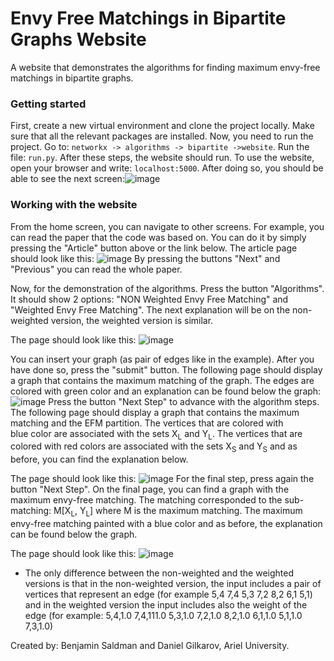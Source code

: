 # Envy Free Matchings in Bipartite Graphs Website
A website that demonstrates the algorithms for finding maximum envy-free matchings
in bipartite graphs.

### Getting started
First, create a new virtual environment and clone the project locally.
Make sure that all the relevant packages are installed.
Now, you need to run the project. Go to: ```networkx -> algorithms -> bipartite ->website```.
Run the file: ```run.py```. After these steps, the website should run. To use the website, open your
browser and write: ```localhost:5000```. After doing so, you should be able to see the next screen:![image](https://github.com/danigil/networkx/assets/93070344/e870d217-d509-4e6f-baa4-b04a3a5a0d8f)

### Working with the website
From the home screen, you can navigate to other screens.
For example, you can read the paper that the code was based on. You can do it by simply pressing
the "Article" button above or the link below.
The article page should look like this:
![image](https://github.com/danigil/networkx/assets/93070344/91767ef7-32e6-4afe-8d3a-2693621ad4af)
By pressing the buttons "Next" and "Previous" you can read the whole paper.

Now, for the demonstration of the algorithms. Press the button "Algorithms". It should show 2 options:
"NON Weighted Envy Free Matching" and "Weighted Envy Free Matching". The next explanation will be on the non-weighted version, the weighted
version is similar.

The page should look like this:
![image](https://github.com/danigil/networkx/assets/93070344/88a1abc3-df7e-41c3-ad55-efb36f634e98)

You can insert your graph (as pair of edges like in the example). After you have done so, press the "submit" button. 
The following page should display a graph that contains the maximum matching of the graph. The edges are colored with green
color and an explanation can be found below the graph:
![image](https://github.com/danigil/networkx/assets/93070344/91db5591-bd01-446f-9fe0-cc7a9ca52df0)
Press the button "Next Step" to advance with the algorithm steps.
The following page should display a graph that contains the maximum matching and the EFM partition. The vertices that are colored with  
blue color are associated with the sets X<sub>L</sub> and Y<sub>L</sub>. The vertices that are colored with red colors are associated with the sets 
 X<sub>S</sub> and Y<sub>S</sub> and as before, you can find the explanation below.
 
 The page should look like this:
 ![image](https://github.com/danigil/networkx/assets/93070344/0f125b03-5bf7-448a-a636-00dd42aeb830)
 For the final step, press again the button "Next Step". On the final page, you can find a graph with the maximum envy-free matching.
 The matching corresponded to the sub-matching: M[X<sub>L</sub>, Y<sub>L</sub>] where M is the maximum matching. The maximum envy-free matching
 painted with a blue color and as before, the explanation can be found below the graph.

 The page should look like this:
 ![image](https://github.com/danigil/networkx/assets/93070344/51cfb9d9-182e-467c-8c43-69c6acc45fc8)

* The only difference between the non-weighted and the weighted versions is that in the non-weighted version, the input includes a pair of vertices that represent
an edge (for example 5,4 7,4 5,3 7,2 8,2 6,1 5,1) and in the weighted version the input includes also the weight of the edge 
(for example: 5,4,1.0 7,4,111.0 5,3,1.0 7,2,1.0 8,2,1.0 6,1,1.0 5,1,1.0 7,3,1.0)

Created by: Benjamin Saldman and Daniel Gilkarov, Ariel University.
